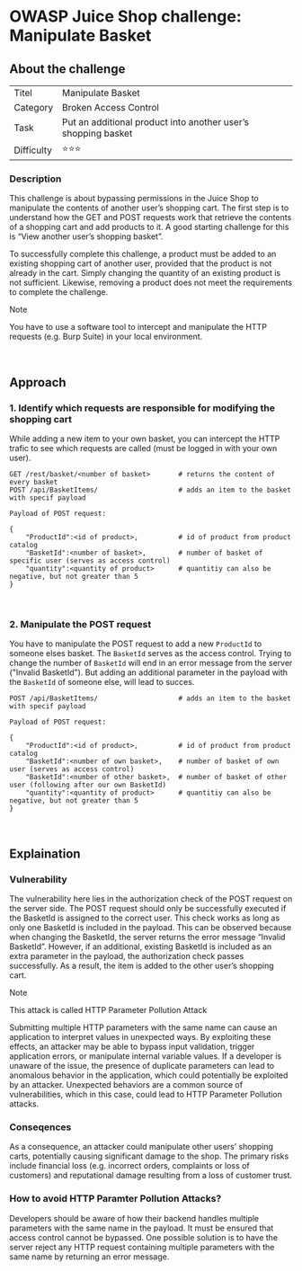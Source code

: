 # OWASP Juice Shop challenge: Manipulate Basket

## About the challenge

|            |                                                               |
| ---------- | ------------------------------------------------------------- |
| Titel      | Manipulate Basket                                             |
| Category   | Broken Access Control                                         |
| Task       | Put an additional product into another user’s shopping basket |
| Difficulty | ⭐️⭐️⭐️                                                     |

### Description

This challenge is about bypassing permissions in the Juice Shop to manipulate the contents of another user’s shopping cart. The first step is to understand how the GET and POST requests work that retrieve the contents of a shopping cart and add products to it. A good starting challenge for this is “View another user’s shopping basket”.

To successfully complete this challenge, a product must be added to an existing shopping cart of another user, provided that the product is not already in the cart. Simply changing the quantity of an existing product is not sufficient. Likewise, removing a product does not meet the requirements to complete the challenge.

> [!NOTE]
> You have to use a software tool to intercept and manipulate the HTTP requests (e.g. Burp Suite) in your local environment.

<br>

## Approach

### 1. Identify which requests are responsible for modifying the shopping cart

While adding a new item to your own basket, you can intercept the HTTP trafic to see which requests are called (must be logged in with your own user).

```
GET /rest/basket/<number of basket>       # returns the content of every basket
POST /api/BasketItems/                    # adds an item to the basket with specif payload

Payload of POST request:

{
    "ProductId":<id of product>,          # id of product from product catalog
    "BasketId":<number of basket>,        # number of basket of specific user (serves as access control)
    "quantity":<quantity of product>      # quantitiy can also be negative, but not greater than 5
}
```

<br>

### 2. Manipulate the POST request

You have to manipulate the POST request to add a new `ProductId` to someone elses basket. The `BasketId` serves as the access control. Trying to change the number of `BasketId` will end in an error message from the server ("Invalid BasketId"). But adding an additional parameter in the payload with the `BasketId` of someone else, will lead to succes.

```
POST /api/BasketItems/                    # adds an item to the basket with specif payload

Payload of POST request:

{
    "ProductId":<id of product>,          # id of product from product catalog
    "BasketId":<number of own basket>,    # number of basket of own user (serves as access control)
    "BasketId":<number of other basket>,  # number of basket of other user (following after our own BasketId)
    "quantity":<quantity of product>      # quantitiy can also be negative, but not greater than 5
}
```

<br>

## Explaination

### Vulnerability

The vulnerability here lies in the authorization check of the POST request on the server side. The POST request should only be successfully executed if the BasketId is assigned to the correct user. This check works as long as only one BasketId is included in the payload. This can be observed because when changing the BasketId, the server returns the error message “Invalid BasketId”. However, if an additional, existing BasketId is included as an extra parameter in the payload, the authorization check passes successfully. As a result, the item is added to the other user’s shopping cart.

> [!NOTE]
> This attack is called HTTP Parameter Pollution Attack

Submitting multiple HTTP parameters with the same name can cause an application to interpret values in unexpected ways. By exploiting these effects, an attacker may be able to bypass input validation, trigger application errors, or manipulate internal variable values. If a developer is unaware of the issue, the presence of duplicate parameters can lead to anomalous behavior in the application, which could potentially be exploited by an attacker. Unexpected behaviors are a common source of vulnerabilities, which in this case, could lead to HTTP Parameter Pollution attacks.

### Conseqences

As a consequence, an attacker could manipulate other users’ shopping carts, potentially causing significant damage to the shop. The primary risks include financial loss (e.g. incorrect orders, complaints or loss of customers) and reputational damage resulting from a loss of customer trust.

### How to avoid HTTP Paramter Pollution Attacks?

Developers should be aware of how their backend handles multiple parameters with the same name in the payload. It must be ensured that access control cannot be bypassed. One possible solution is to have the server reject any HTTP request containing multiple parameters with the same name by returning an error message.

